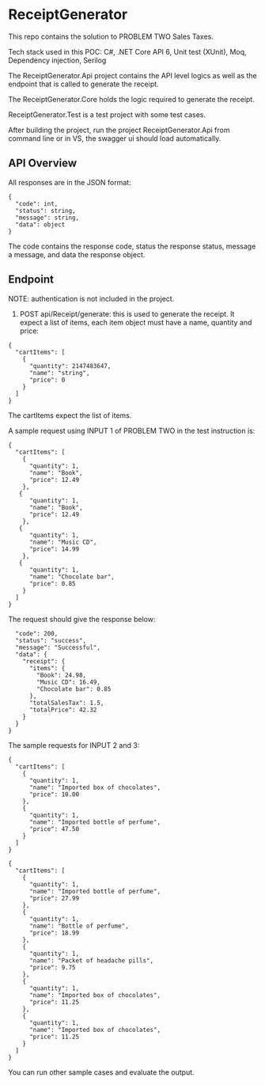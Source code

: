 # ReceiptGenerator

This repo contains the solution to PROBLEM TWO Sales Taxes.

Tech stack used in this POC:
C#,
.NET Core API 6,
Unit test (XUnit),
Moq,
Dependency injection,
Serilog

The ReceiptGenerator.Api project contains the API level logics as well as the endpoint that is called to generate the receipt.

The ReceiptGenerator.Core holds the logic required to generate the receipt.

ReceiptGenerator.Test is a test project with some test cases.

After building the project, run the project ReceiptGenerator.Api from command line or in VS, the swagger ui should load automatically.


## API Overview

All responses are in the JSON format:
```
{
  "code": int,
  "status": string,
  "message": string,
  "data": object
}
```
The code contains the response code, status the response status, message a message, and data the response object.


## Endpoint

NOTE: authentication is not included in the project.

1. POST api/Receipt/generate: this is used to generate the receipt. It expect a list of items, each item object must have a name, quantity and price:

```
{
  "cartItems": [
    {
      "quantity": 2147483647,
      "name": "string",
      "price": 0
    }
  ]
}
```

The cartItems expect the list of items. 

A sample request using INPUT 1 of PROBLEM TWO in the test instruction is:
```
{
  "cartItems": [
    {
      "quantity": 1,
      "name": "Book",
      "price": 12.49
    },
   {
      "quantity": 1,
      "name": "Book",
      "price": 12.49
    },
   {
      "quantity": 1,
      "name": "Music CD",
      "price": 14.99
    },
   {
      "quantity": 1,
      "name": "Chocolate bar",
      "price": 0.85
    }
  ]
}
```

The request should give the response below:
```{
  "code": 200,
  "status": "success",
  "message": "Successful",
  "data": {
    "receipt": {
      "items": {
        "Book": 24.98,
        "Music CD": 16.49,
        "Chocolate bar": 0.85
      },
      "totalSalesTax": 1.5,
      "totalPrice": 42.32
    }
  }
}
```

The sample requests for INPUT 2 and 3:

```
{
  "cartItems": [
    {
      "quantity": 1,
      "name": "Imported box of chocolates",
      "price": 10.00
    },
    {
      "quantity": 1,
      "name": "Imported bottle of perfume",
      "price": 47.50
    }
  ]
}
```

```
{
  "cartItems": [
    {
      "quantity": 1,
      "name": "Imported bottle of perfume",
      "price": 27.99
    },
    {
      "quantity": 1,
      "name": "Bottle of perfume",
      "price": 18.99
    },
    {
      "quantity": 1,
      "name": "Packet of headache pills",
      "price": 9.75
    },
    {
      "quantity": 1,
      "name": "Imported box of chocolates",
      "price": 11.25
    },
    {
      "quantity": 1,
      "name": "Imported box of chocolates",
      "price": 11.25
    }
  ]
}
```

You can run other sample cases and evaluate the output.
